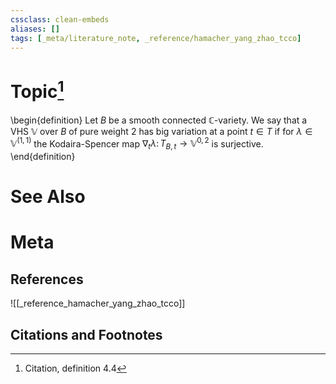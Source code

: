 ```yaml
---
cssclass: clean-embeds
aliases: []
tags: [_meta/literature_note, _reference/hamacher_yang_zhao_tcco]
---
```

# Topic[^1]
\begin{definition}
Let $B$ be a smooth connected $\mathbb{C}$-variety. We say that a VHS $\mathbb{V}$ over $B$ of pure weight $2$ has big variation at a point $t \in T$ if for $\lambda \in \mathbb{V}^{(1, 1)}$ the Kodaira-Spencer map $\nabla_{t} \lambda \colon T_{B, t} \to \mathbb{V}^{0, 2}$ is surjective. 
\end{definition}

# See Also

# Meta
## References
![[_reference_hamacher_yang_zhao_tcco]]


## Citations and Footnotes
[^1]: Citation, definition 4.4